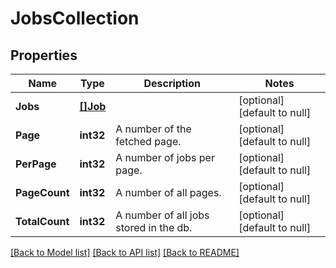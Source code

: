 # JobsCollection

## Properties
Name | Type | Description | Notes
------------ | ------------- | ------------- | -------------
**Jobs** | [**[]Job**](Job.md) |  | [optional] [default to null]
**Page** | **int32** | A number of the fetched page. | [optional] [default to null]
**PerPage** | **int32** | A number of jobs per page. | [optional] [default to null]
**PageCount** | **int32** | A number of all pages. | [optional] [default to null]
**TotalCount** | **int32** | A number of all jobs stored in the db. | [optional] [default to null]

[[Back to Model list]](../README.md#documentation-for-models) [[Back to API list]](../README.md#documentation-for-api-endpoints) [[Back to README]](../README.md)


